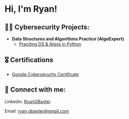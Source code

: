 <h1>Hi, I'm Ryan! </h1>

<h2>👨‍💻 Cybersecurity Projects:</h2>

- <b>Data Structures and Algorithms Practice (AlgoExpert)</b>
  - [Praciting DS & Algos in Python](https://github.com/joshmadakor1/Algorithms-Practice)

<h2>🎖️ Certifications</h2>

- [Google Cybersecurity Certificate](https://coursera.org/share/34ecfdca3cf27dd481f15361351348fd)

<h2> 🤳 Connect with me:</h2>

Linkedin: [RyanGBaxter](https://www.linkedin.com/in/ryangbaxter)

Email: ryan.gbaxter@gmail.com

<!--
**joshmadakor1/joshmadakor1** is a ✨ _special_ ✨ repository because its `README.md` (this file) appears on your GitHub profile.

Here are some ideas to get you started:

- 🔭 I’m currently working on ...
- 🌱 I’m currently learning ...
- 👯 I’m looking to collaborate on ...
- 🤔 I’m looking for help with ...
- 💬 Ask me about ...
- 📫 How to reach me: ...
- 😄 Pronouns: ...
- ⚡ Fun fact: ...
-->
